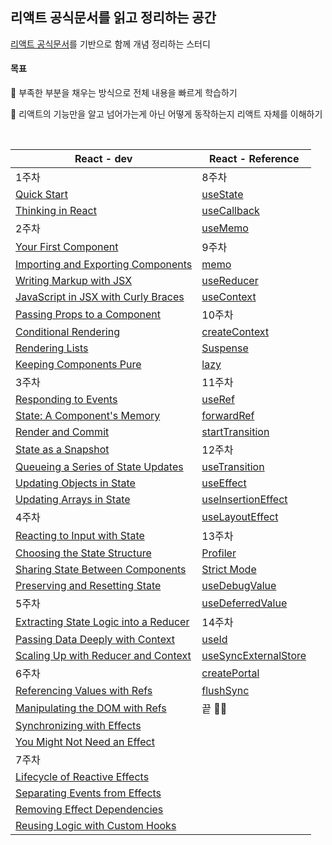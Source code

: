 ## 리액트 공식문서를 읽고 정리하는 공간

[리액트 공식문서](https://react.dev/)를 기반으로 함께 개념 정리하는 스터디

#### 목표

🎯 부족한 부분을 채우는 방식으로 전체 내용을 빠르게 학습하기

🎯 리액트의 기능만을 알고 넘어가는게 아닌 어떻게 동작하는지 리액트 자체를 이해하기

<br>

React - dev | React - Reference
---|---
1주차 | 8주차
[Quick Start](https://github.com/bread1022/TIL/blob/master/React/React-dev/0-1_Quick%20Start.md) | [useState](https://github.com/bread1022/TIL/blob/master/React/Reference/Hook/useState.md)
[Thinking in React](https://github.com/bread1022/TIL/blob/master/React/React-dev/0-2_Thinking%20in%20React.md) | [useCallback](https://github.com/bread1022/TIL/blob/master/React/Reference/Hook/useCallback.md)
2주차 | [useMemo](https://github.com/bread1022/TIL/blob/master/React/Reference/Hook/useMemo.md)
[Your First Component](https://github.com/bread1022/TIL/blob/master/React/React-dev/1-1_Your%20First%20Component.md) | 9주차
[Importing and Exporting Components](https://github.com/bread1022/TIL/blob/master/React/React-dev/1-2_Importing%20and%20Exporting%20Components.md) | [memo](https://github.com/bread1022/TIL/blob/master/React/Reference/APIs/react/memo.md)
[Writing Markup with JSX](https://github.com/bread1022/TIL/blob/master/React/React-dev/1-3_Writing%20Markup%20with%20JSX.md) | [useReducer](https://github.com/bread1022/TIL/blob/master/React/Reference/Hook/useReducer.md)
[JavaScript in JSX with Curly Braces](https://github.com/bread1022/TIL/blob/master/React/React-dev/1-4_JavaScript%20in%20JSX%20with%20Curly%20Braces.md) | [useContext](https://github.com/bread1022/TIL/blob/master/React/Reference/Hook/useContext.md)
[Passing Props to a Component](https://github.com/bread1022/TIL/blob/master/React/React-dev/1-5_Passing%20Props%20to%20a%20Component.md) | 10주차
[Conditional Rendering](https://github.com/bread1022/TIL/blob/master/React/React-dev/1-6_Conditional%20Rendering.md) | [createContext](https://github.com/bread1022/TIL/blob/master/React/Reference/APIs/react/createContext.md)
[Rendering Lists](https://github.com/bread1022/TIL/blob/master/React/React-dev/1-7_Rendering%20Lists.md) | [Suspense](https://github.com/bread1022/TIL/blob/master/React/Reference/Components/react/%3CSuspense%3E.md)
[Keeping Components Pure](https://github.com/bread1022/TIL/blob/master/React/React-dev/1-8_Keeping%20Components%20Pure.md) | [lazy](https://github.com/bread1022/TIL/blob/master/React/Reference/APIs/react/lazy.md)
3주차 | 11주차
[Responding to Events](https://github.com/bread1022/TIL/blob/master/React/React-dev/2-1_Responding%20to%20events.md) | [useRef](https://github.com/bread1022/TIL/blob/master/React/Reference/Hook/useRef.md)
[State: A Component's Memory](https://github.com/bread1022/TIL/blob/master/React/React-dev/2-2_State%3A%20A%20Component's%20Memory.md) | [forwardRef](https://github.com/bread1022/TIL/blob/master/React/Reference/APIs/react/forwardRef.md)
[Render and Commit](https://github.com/bread1022/TIL/blob/master/React/React-dev/2-3_Render%20and%20Commit.md) | [startTransition](https://github.com/bread1022/TIL/blob/master/React/Reference/APIs/react/startTransition.md)
[State as a Snapshot](https://github.com/bread1022/TIL/blob/master/React/React-dev/2-4_State%20as%20a%20Snapshot.md) | 12주차
[Queueing a Series of State Updates](https://github.com/bread1022/TIL/blob/master/React/React-dev/2-5_Queueing%20a%20Series%20of%20State%20Updates.md) | [useTransition](https://github.com/bread1022/TIL/blob/master/React/Reference/Hook/useTransition.md)
[Updating Objects in State](https://github.com/bread1022/TIL/blob/master/React/React-dev/2-6_Updating%20Objects%20in%20State.md) | [useEffect](https://github.com/bread1022/TIL/blob/master/React/Reference/Hook/useEffect.md)
[Updating Arrays in State](https://github.com/bread1022/TIL/blob/master/React/React-dev/2-7_Updating%20Arrays%20in%20State.md) | [useInsertionEffect](https://github.com/bread1022/TIL/blob/master/React/Reference/Hook/useInsertionEffect.md)
4주차 | [useLayoutEffect](https://github.com/bread1022/TIL/blob/master/React/Reference/Hook/useLayoutEffect.md)
[Reacting to Input with State](https://github.com/bread1022/TIL/blob/master/React/React-dev/3-1_Reacting%20to%20Input%20with%20State.md) | 13주차
[Choosing the State Structure](https://github.com/bread1022/TIL/blob/master/React/React-dev/3-2_Choosing%20the%20State%20Structure.md) | [Profiler](https://github.com/bread1022/TIL/blob/master/React/Reference/Components/react/%3CProfiler%3E.md)
[Sharing State Between Components](https://github.com/bread1022/TIL/blob/master/React/React-dev/3-3_Sharing%20State%20Between%20Components.md) | [Strict Mode](https://github.com/bread1022/TIL/blob/master/React/Reference/Components/react/%3CStrictMode%3E.md)
[Preserving and Resetting State](https://github.com/bread1022/TIL/blob/master/React/React-dev/3-4_Preserving%20and%20Resetting%20State.md) | [useDebugValue]()
5주차 | [useDeferredValue](https://github.com/bread1022/TIL/blob/master/React/Reference/Hook/useDeferredValue.md)
[Extracting State Logic into a Reducer](https://github.com/bread1022/TIL/blob/master/React/React-dev/3-5_Extracting%20State%20Logic%20into%20a%20Reducer.md) | 14주차
[Passing Data Deeply with Context](https://github.com/bread1022/TIL/blob/master/React/React-dev/3-6_Passing%20Data%20Deeply%20with%20Context.md) | [useId](https://github.com/bread1022/TIL/blob/master/React/Reference/Hook/useId.md)
[Scaling Up with Reducer and Context](https://github.com/bread1022/TIL/blob/master/React/React-dev/3-7_Scaling%20Up%20with%20Reducer%20and%20Context.md) | [useSyncExternalStore](https://github.com/bread1022/TIL/blob/master/React/Reference/Hook/useSyncExternalStore.md)
6주차 | [createPortal](https://github.com/bread1022/TIL/blob/master/React/Reference/APIs/react-dom/createPortal.md)
[Referencing Values with Refs](https://github.com/bread1022/TIL/blob/master/React/React-dev/4-1_Referencing%20Values%20with%20Refs.md) | [flushSync](https://github.com/bread1022/TIL/blob/master/React/Reference/APIs/react-dom/flushSync.md)
[Manipulating the DOM with Refs](https://github.com/bread1022/TIL/blob/master/React/React-dev/4-2_Manipulating%20the%20DOM%20with%20Refs.md) | 끝 👏🏻
[Synchronizing with Effects](https://github.com/bread1022/TIL/blob/master/React/React-dev/4-3_Synchronizing%20with%20Effects.md) |
[You Might Not Need an Effect](https://github.com/bread1022/TIL/blob/master/React/React-dev/4-4_You%20Might%20Not%20Need%20an%20Effect.md) |
7주차 |
[Lifecycle of Reactive Effects](https://github.com/bread1022/TIL/blob/master/React/React-dev/4-5_Lifecycle%20of%20Reactive%20Effects.md) |
[Separating Events from Effects](https://github.com/bread1022/TIL/blob/master/React/React-dev/4-5_Lifecycle%20of%20Reactive%20Effects.md) |
[Removing Effect Dependencies](https://github.com/bread1022/TIL/blob/master/React/React-dev/4-7_Removing%20Effect%20Dependencies.md) |
[Reusing Logic with Custom Hooks](https://github.com/bread1022/TIL/blob/master/React/React-dev/4-8_Reusing%20Logic%20with%20Custom%20Hooks.md) |